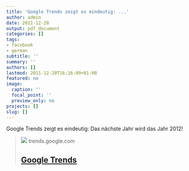 ```yaml
---
title: 'Google Trends zeigt es eindeutig: ...'
author: admin
date: 2011-12-20
output: pdf_document
categories: []
tags:
- facebook
- german
subtitle: ''
summary: ''
authors: []
lastmod: 2011-12-20T16:16:09+01:00
featured: no
image:
  caption: ''
  focal_point: ''
  preview_only: no
projects: []
slug: []
---
```

Google Trends zeigt es eindeutig: Das nächste Jahr wird das Jahr 2012! 
> [![](null)](http://www.google.com/trends?q=2008%2C+2009%2C+2010%2C+2011%2C+2012&ctab=0&geo=all&date=all&sort=0)
> trends.google.com
> ## [Google Trends](http://www.google.com/trends?q=2008%2C+2009%2C+2010%2C+2011%2C+2012&ctab=0&geo=all&date=all&sort=0)
>


